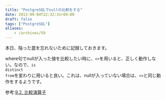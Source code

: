 ```yaml
---
title: "PostgreSQLでnullの比較をする"
date: 2013-09-04T22:32:31+09:00
draft: false
tags: ["PostgreSQL"]
aliases:
    - /archives/59
---
```


本日、陥った罠を忘れないために記録しておきます。

where句でnullが入った値を比較したい時に、<code><\></code>を用いると、正しく動作しない。なので、<code>is distinct from</code>を変わりに用いると良い。これは、nullが入っていない場合は、<code><\></code>と同じ動作をするようです。

参考:[9.2. 比較演算子](http://www.postgresql.jp/document/8.0/html/functions-comparison.html)

